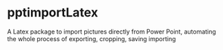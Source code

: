 # pptimportLatex
A Latex package to import pictures directly from Power Point, automating the whole process of exporting, cropping, saving importing
